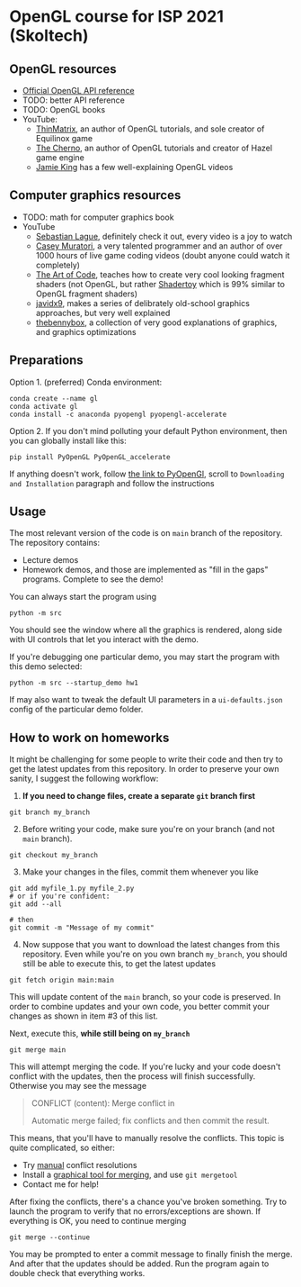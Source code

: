 # OpenGL course for ISP 2021 (Skoltech)

## OpenGL resources
* [Official OpenGL API
  reference](https://www.khronos.org/registry/OpenGL-Refpages/gl4/)
* TODO: better API reference
* TODO: OpenGL books
* YouTube:
   * [ThinMatrix](https://www.youtube.com/watch?v=VS8wlS9hF8E&list=PLRIWtICgwaX0u7Rf9zkZhLoLuZVfUksDP),
     an author of OpenGL tutorials, and sole creator of Equilinox game
   * [The
     Cherno](https://www.youtube.com/playlist?list=PLlrATfBNZ98foTJPJ_Ev03o2oq3-GGOS2),
     an author of OpenGL tutorials and creator of Hazel game engine
   * [Jamie King](https://www.youtube.com/user/1kingja) has a few
     well-explaining OpenGL videos

## Computer graphics resources
* TODO: math for computer graphics book
* YouTube
   * [Sebastian Lague](https://www.youtube.com/c/SebastianLague), definitely
     check it out, every video is
     a joy to watch
   * [Casey Muratori](https://www.youtube.com/c/MollyRocket), a very
    talented programmer and an author of over 1000 hours of live game coding
    videos (doubt anyone could watch it completely)
    * [The Art of
      Code](https://www.youtube.com/channel/UCcAlTqd9zID6aNX3TzwxJXg), teaches
      how to create very cool looking fragment shaders (not OpenGL, but rather
      [Shadertoy](https://www.shadertoy.com/) which is 99% similar to OpenGL
      fragment shaders)
    * [javidx9](https://www.youtube.com/c/javidx9/videos), makes a series of
      delibrately old-school graphics approaches, but very well explained
   * [thebennybox](https://www.youtube.com/user/thebennybox), a collection of
     very good explanations of graphics, and graphics optimizations

## Preparations

Option 1. (preferred) Conda environment:

```
conda create --name gl
conda activate gl
conda install -c anaconda pyopengl pyopengl-accelerate
```

Option 2. If you don't mind polluting your default Python environment, then you can
globally install like this:
```
pip install PyOpenGL PyOpenGL_accelerate
```

If anything doesn't work, follow [the link to
PyOpenGl](http://pyopengl.sourceforge.net/), scroll to `Downloading and
Installation` paragraph and follow the instructions

## Usage

The most relevant version of the code is on `main` branch of the repository. The
repository contains:
* Lecture demos
* Homework demos, and those are implemented as "fill in the
  gaps" programs. Complete to see the demo!

You can always start the program using
```
python -m src
```
You should see the window where all the graphics is rendered, along side with UI
controls that let you interact with the demo.

If you're debugging one particular demo, you may start the program with this
demo selected:
```
python -m src --startup_demo hw1
```

If may also want to tweak the default UI parameters in a `ui-defaults.json`
config of the particular demo folder.

## How to work on homeworks

It might be challenging for some people to write their code and then try to
get the latest updates from this repository. In order to preserve your own
sanity, I suggest the following workflow:

1. **If you need to change files, create a separate `git` branch first**
```
git branch my_branch
```

2. Before writing your code, make sure you're on your branch (and not `main`
   branch).
```
git checkout my_branch
```

3. Make your changes in the files, commit them whenever you like
```
git add myfile_1.py myfile_2.py
# or if you're confident:
git add --all 

# then
git commit -m "Message of my commit"
```

4. Now suppose that you want to download the latest changes from this
   repository. Even while you're on you own branch `my_branch`, you should still
   be able to execute this, to get the latest updates
```
git fetch origin main:main
```
This will update content of the `main` branch, so your code is preserved. In order
to combine updates and your own code, you better commit your changes as shown in
item #3 of this list.

Next, execute this, **while still being on `my_branch`**
```
git merge main
```

This will attempt merging the code. If you're lucky and your code doesn't
conflict with the updates, then the process will finish successfully.
Otherwise you may see the message
> CONFLICT (content): Merge conflict in
>
> Automatic merge failed; fix conflicts and then commit the result.

This means, that you'll have to manually resolve the conflicts. This topic is
quite complicated, so either:

* Try [manual](https://docs.github.com/en/github/collaborating-with-pull-requests/addressing-merge-conflicts/resolving-a-merge-conflict-using-the-command-line) conflict resolutions
* Install a [graphical tool for merging](https://www.slant.co/topics/48/~best-visual-merge-tools-for-git), and use `git mergetool`
* Contact me for help!

After fixing the conflicts, there's a chance you've broken something. Try to
launch the program to verify that no errors/exceptions are shown. If everything
is OK, you need to continue merging
```
git merge --continue
```
You may be prompted to enter a commit message to finally finish the merge. And
after that the updates should be added. Run the program again to double
check that everything works.